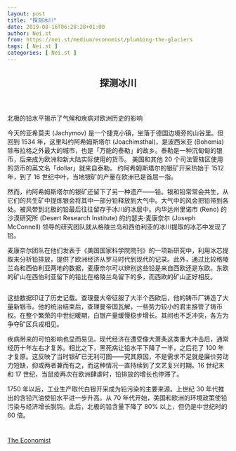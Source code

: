 ```yaml
---
layout: post
title: "探测冰川"
date: 2019-08-16T06:28:28+01:00
author: Nei.st
from: https://nei.st/medium/economist/plumbing-the-glaciers
tags: [ Nei.st ]
categories: [ Nei.st ]
---
```


<article class="post-3558 post type-post status-publish format-standard hentry category-economist" id="post-3558">
 <header class="page-header medium Archives">
  <div class="page-header__image">
  </div>
  <div class="page-header__content">
   <h1 class="page-title text-align-center">
    探测冰川
   </h1>
  </div>
 </header>
 <div class="entry-content aesop-entry-content" id="post-3558-content">
  <link as="font" crossorigin="anonymous" href="//cdn.jsdelivr.net/gh/0nd1jyU39XQ/_/glyph/font-face/0uIzqoZjSuJfvSBnvgXTcApMtcVhMcpr.woff" rel="preload" type="font/woff"/>
  <link as="font" crossorigin="anonymous" href="//cdn.jsdelivr.net/gh/0nd1jyU39XQ/_/glyph/font-face/1sTnSLZWDKucPX6SAk.woff" rel="preload" type="font/woff"/>
  <p class="blog-post__description">
   北极的铅水平揭示了气候和疾病对欧洲历史的影响
  </p>
  <span id="more-3558">
  </span>
  <div class="navigation__primary-inner">
   <a class="economist__link-logo" href="//nei.st/medium/economist">
   </a>
  </div>
  <p>
   今天的亚希莫夫 (Jachymov) 是一个捷克小镇，坐落于德国边境旁的山谷里。但回到 1534 年，这里叫约阿希姆斯塔尔 (Joachimsthal)，是波西米亚 (Bohemia) 除布拉格之外最大的城市，也是「万能的泰勒」的故乡。泰勒是一种沉甸甸的银币，后来成为欧洲和新大陆实际使用的货币。
   <span class="markup--p">
    美国和其他 20 个司法管辖区使用的货币的英文名「dollar」就来自泰勒。
   </span>
   约阿希姆斯塔尔的银矿开采热始于 1512 年，到了 16 世纪中叶，当地银矿的产量在欧洲已是首屈一指。
  </p>
  <p>
   然而，约阿希姆斯塔尔的银矿还留下了另一种遗产——铅。银和铅常常会共生，从它们的共生矿中提炼银会将其中一部分铅释放到大气中。大气中的风会把铅带到各处。被风带到北极的铅最后往往留存于冰川的冰层中。内华达州里诺市 (Reno) 的沙漠研究所 (Desert Research Institute) 的约瑟夫·麦康奈尔 (Joseph McConnell) 领导的研究团队就从格陵兰岛和西伯利亚的冰川提取的冰芯中发现了铅。
  </p>
  <p>
   麦康奈尔团队在他们发表于《美国国家科学院院刊》的一项新研究中，利用冰芯提取来分析铅排放，提供了欧洲经济从罗马时代到现代的记录。此外，通过比较格陵兰岛和西伯利亚两地的数据，麦康奈尔可以辨别这些铅是来自西欧还是东欧。东欧的矿山在西伯利亚留下的铅比在格陵兰岛留下的多，而西欧的矿山正好相反。
  </p>
  <div class="container img">
   <div class="aspectRatioPlaceholder">
    <div class="progressiveMedia" data-height="1742" data-width="1092">
     <img alt="" class="progressiveMedia-image" data-src="https://cdn.jsdelivr.net/gh/0nd1jyU39XQ/_/img/1/e52bf525ly1g5x6hokkxhj20uc1ceqig.jpg" src="https://cdn.jsdelivr.net/gh/0nd1jyU39XQ/_/img/1/e52bf525ly1g5x6hokkxhj20uc1ceqig.jpg"/>
    </div>
   </div>
  </div>
  <p>
   这些数据印证了历史记载。查理曼大帝征服了大半个西欧后，他的铸币厂铸造了大量新银币。他的统治结束后，查理曼帝国瓦解，一些势力较小的君主接管了铸币权。在整个繁荣的中世纪暖期，白银产量缓慢稳步增长。其间也不乏冲突，各方为争夺矿区兵戎相见。
  </p>
  <p>
   疾病带来的可怕影响也显而易见。现代经济在遭受像大萧条这类重大冲击后，通常经历十年左右才复苏。相比之下，黑死病让铅水平下降了一半，之后花了 100 年才复原。这反映了当时银矿已无利可图——究其原因，不是需求不足就是廉价劳动力短缺，抑或两者兼而有之，而这种情况一直持续到了文艺复兴时期。16 世纪末和 17 世纪，当鼠疫再次在欧洲肆虐时，铅排放的增长也停滞了。
  </p>
  <div class="code-block code-block-1" style="margin: 8px 0; clear: both;">
   <div class="container ads_KbHEVhh8Rw">
    <div class="card card--blog post-sidebar">
     <div class="card-body">
      <div class="logo_ngcontent-kty-0">
      </div>
      <div class="iframe-blocker U6XAMK63Vh00WqvF2BacIQ">
       <div class="background-h60B">
       </div>
       <div class="WumZiPCS4MeMw4pxQ">
       </div>
      </div>
     </div>
     <div class="card-footer">
      <div class="card-footer-wrapper" layout="row bottom-left">
      </div>
     </div>
    </div>
   </div>
  </div>
  <p>
   1750 年以后，工业生产取代白银开采成为铅污染的主要来源。上世纪 30 年代推出的含铅汽油使铅水平进一步升高。从 70 年代开始，美国和欧洲的环境政策使铅污染与经济增长脱钩。此后，北极的铅含量下降了 80% 以上，但仍是中世纪时的 60 倍。
  </p>
  <div class="container ag ah">
   <div class="fe n el">
    <a class="dt du bn bo bp bq br bs bt bu dv dw bx by dx dy" href="https://nei.st/medium/economist?source=https://www.economist.com/graphic-detail/2019/07/11/arctic-lead-levels-shed-new-light-on-europes-history">
     <div class="c ff fg ag ah fh el fi fj ce fk fl fm fn fo fp fq fr fs ft fu">
      <div class="bs em en eo ep eq fv ah fw fg ag bm eu fx q fy fz p ac">
      </div>
     </div>
    </a>
   </div>
  </div>
  <div class="code-block code-block-2" style="margin: 8px 0; clear: both;">
   <br/>
   <div class="container ads_KbHEVhh8Rw">
    <div class="card card--blog post-sidebar">
     <div class="card-body">
      <div class="logo_ngcontent-kty-0">
      </div>
      <div class="iframe-blocker U6XAMK63Vh00WqvF2BacIQ">
       <div class="background-h60B">
       </div>
       <div class="WumZiPCS4MeMw4pxQ">
       </div>
      </div>
     </div>
     <div class="card-footer">
      <div class="card-footer-wrapper" layout="row bottom-left">
      </div>
     </div>
    </div>
   </div>
  </div>
 </div>
 <footer class="entry-footer">
  <div class="categories icon-link">
   <a href="https://nei.st/category/medium/economist" rel="category tag">
    The Economist
   </a>
  </div>
 </footer>
</article>

